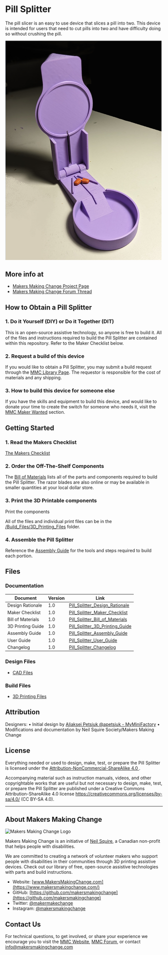 # Pill Splitter
The pill slicer is an easy to use device that slices a pill into two. This device is intended for users that need to cut pills into two and have difficulty doing so without crushing the pill.

<img src="Photos/Pill-Splitter.png" width="500" alt="Picture of Pill Splitter.">

## More info at
- [Makers Making Change Project Page](https://makersmakingchange.com/project/pill-splitter/)
- [Makers Making Change Forum Thread](https://makersmakingchange.com/forum/topic/pill-splitter/)


## How to Obtain a Pill Splitter
### 1. Do it Yourself (DIY) or Do it Together (DIT)

This is an open-source assistive technology, so anyone is free to build it. All of the files and instructions required to build the Pill Splitter are contained within this repository. Refer to the Maker Checklist below.

### 2. Request a build of this device

If you would like to obtain a Pill Splitter, you may submit a build request through the [MMC Library Page](https://makersmakingchange.com/project/pill-splitter/). The requestor is responsible for the cost of materials and any shipping.

### 3. How to build this device for someone else

If you have the skills and equipment to build this device, and would like to donate your time to create the switch for someone who needs it, visit the [MMC Maker Wanted](https://makersmakingchange.com/maker-wanted/) section.


## Getting Started

### 1. Read the Makers Checklist

[The Makers Checklist](/Documentation/Pill_Splitter_Maker_Checklist_V1.0.pdf)

### 2. Order the Off-The-Shelf Components

The [Bill of Materials](/Documentation/Pill_Splitter_BOM_V1.0.xlsx) lists all of the parts and components required to build the Pill Splitter. The razor blades are also online or may be available in smaller quantities at your local dollar store.


### 3. Print the 3D Printable components

Print the components

All of the files and individual print files can be in the [/Build_Files/3D_Printing_Files](/Build_Files/3D_Printing_Files/) folder.

### 4. Assemble the Pill Splitter

Reference the [Assembly Guide](/Documentation/Pill_Splitter_Assembly_Guide_V1.0.pdf) for the tools and steps required to build each portion.

## Files
### Documentation
| Document             | Version | Link |
|----------------------|---------|------|
| Design Rationale     | 1.0     | [Pill_Splitter_Design_Rationale](/Documentation/Pill_Splitter_Design_Rationale_V1.0.pdf)     |
| Maker Checklist      | 1.0     | [Pill_Splitter_Maker_Checklist](/Documentation/Pill_Splitter_Maker_Checklist_V1.0.pdf)     |
| Bill of Materials    | 1.0     | [Pill_Splitter_Bill_of_Materials](/Documentation/Pill_Splitter_BOM_V1.0.xlsx)     |
| 3D Printing Guide    | 1.0     | [Pill_Splitter_3D_Printing_Guide](/Documentation/Pill_Splitter_3D_Printing_Guide_V1.0.pdf)     |
| Assembly Guide       | 1.0     | [Pill_Splitter_Assembly_Guide](/Documentation/Pill_Splitter_Assembly_Guide_V1.0.pdf)     |
| User Guide           | 1.0     | [Pill_Splitter_User_Guide](/Documentation/Pill_Splitter_User_Guide_V1.0.pdf)    |
| Changelog            | 1.0     | [Pill_Splitter_Changelog](/Documentation/Pill_Splitter_Changelog_V1.0.pdf)     |

### Design Files
 - [CAD Files](/Design_Files)

### Build Files
 - [3D Printing Files](/Build_Files/3D_Printing_Files)

## Attribution
Designers:
•	Initial design by [Aliaksei Petsiuk @apetsiuk - MyMiniFactory](https://www.myminifactory.com/users/apetsiuk)
•	Modifications and documentation by Neil Squire Society/Makers Making Change


## License
Everything needed or used to design, make, test, or prepare the Pill Splitter is licensed under the [Attribution-NonCommercial-ShareAlike 4.0 ](https://creativecommons.org/licenses/by-nc-sa/4.0/).

Accompanying material such as instruction manuals, videos, and other copyrightable works that are useful but not necessary to design, make, test, or prepare the Pill Splitter are published under a Creative Commons Attribution-ShareAlike 4.0 license https://creativecommons.org/licenses/by-sa/4.0/ (CC BY-SA 4.0).


---

## About Makers Making Change
<img src="https://www.makersmakingchange.com/wp-content/uploads/logo/mmc_logo.svg" width="500" alt="Makers Making Change Logo">

Makers Making Change is an initiative of [Neil Squire](https://www.neilsquire.ca/), a Canadian non-profit that helps people with disabilities.

We are committed to creating a network of volunteer makers who support people with disabilities in their communities through 3D printing assistive devices. Check out our library of free, open-source assistive technologies with parts and build instructions.

 - Website: [www.MakersMakingChange.com](https://www.makersmakingchange.com/)
 - GitHub: [https://github.com/makersmakingchange](https://github.com/makersmakingchange)
 - Twitter: [@makermakechange](https://twitter.com/makermakechange)
 - Instagram: [@makersmakingchange](https://www.instagram.com/makersmakingchange)



## Contact Us

For technical questions, to get involved, or share your experience we encourage you to visit the [MMC Website](https://www.makersmakingchange.com/), [MMC Forum](https://makersmakingchange.com/forum), or contact info@makersmakingchange.com
